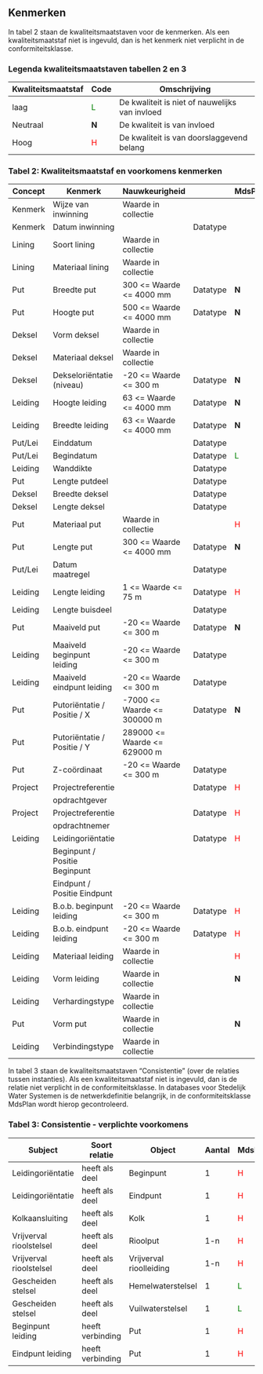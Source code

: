 ## Kenmerken ##
In tabel 2 staan de kwaliteitsmaatstaven voor de kenmerken. Als een kwaliteitsmaatstaf niet is ingevuld, dan is het kenmerk niet verplicht in de conformiteitsklasse. 

### Legenda kwaliteitsmaatstaven tabellen 2 en 3 ###

Kwaliteitsmaatstaf | Code    | Omschrijving
-------------------|---------|-------------
laag               | <span style="color:green">L</span> | De kwaliteit is niet of nauwelijks van invloed
Neutraal           | **N**                              | De kwaliteit is van invloed
Hoog               | <span style="color:red">H</span>   | De kwaliteit is van doorslaggevend belang

### Tabel 2: Kwaliteitsmaatstaf en voorkomens kenmerken ###

Concept       | Kenmerk                             | Nauwkeurigheid               |              | MdsPlan | MdsProj
--------------|-------------------------------------|------------------------------|--------------|---------|----------
Kenmerk       | Wijze van inwinning                 | Waarde in collectie
Kenmerk       | Datum inwinning                     |                              | Datatype
Lining        | Soort lining                        | Waarde in collectie          |
Lining        | Materiaal lining                    | Waarde in collectie          |
Put           | Breedte put                         | 300 <= Waarde <= 4000 mm     | Datatype     | **N**       | **N** 
Put           | Hoogte put                          | 500 <= Waarde <= 4000 mm     | Datatype     | **N** 
Deksel        | Vorm deksel                         | Waarde in collectie           
Deksel        | Materiaal deksel                    | Waarde in collectie
Deksel        | Dekseloriëntatie (niveau)           | -20 <= Waarde <= 300 m       | Datatype     | **N** 
Leiding       | Hoogte leiding                      | 63 <= Waarde <= 4000 mm      | Datatype     | **N**       | **N** 
Leiding       | Breedte leiding                     | 63 <= Waarde <= 4000 mm      | Datatype     | **N**       | **N** 
Put/Lei       | Einddatum                           |                              | Datatype
Put/Lei       | Begindatum                          |                              | Datatype     | <span style="color:green">L</span> | <span style="color:green">L</span> 
Leiding       | Wanddikte                           |                              | Datatype
Put           | Lengte putdeel                      |                              | Datatype
Deksel        | Breedte deksel                      |                              | Datatype
Deksel        | Lengte deksel                       |                              | Datatype
Put           | Materiaal put                       | Waarde in collectie          |              | <span style="color:red">H</span>   | <span style="color:red">H</span> 
Put           | Lengte put                          | 300 <= Waarde <= 4000 mm     | Datatype     | **N**       | **N** 
Put/Lei       | Datum maatregel                     |                              | Datatype
Leiding       | Lengte leiding                      | 1 <= Waarde <= 75 m          | Datatype     | <span style="color:red">H</span>   | <span style="color:red">H</span> 
Leiding       | Lengte buisdeel                     |                              | Datatype
Put           | Maaiveld put                        | -20 <= Waarde <= 300 m       | Datatype     | **N** 
Leiding       | Maaiveld beginpunt leiding          | -20 <= Waarde <= 300 m       | Datatype
Leiding       | Maaiveld eindpunt leiding           | -20 <= Waarde <= 300 m       | Datatype
Put           | Putoriëntatie / Positie / X         | -7000 <= Waarde <= 300000 m  | Datatype     | **N**       | **N** 
Put           | Putoriëntatie / Positie / Y         | 289000 <= Waarde <= 629000 m
Put           | Z-coördinaat                        | -20 <= Waarde <= 300 m       | Datatype
Project       | Projectreferentie                   |                              | Datatype     | <span style="color:red">H</span>   | <span style="color:red">H</span> 
              | opdrachtgever                       |
Project       | Projectreferentie                   |                              | Datatype     | <span style="color:red">H</span>   | <span style="color:red">H</span> 
              | opdrachtnemer                       |
Leiding       | Leidingoriëntatie                   |                              | Datatype     | <span style="color:red">H</span>   | <span style="color:red">H</span> 
              | Beginpunt / Positie Beginpunt       |
              | Eindpunt / Positie Eindpunt         |
Leiding       | B.o.b. beginpunt leiding            | -20 <= Waarde <= 300 m       | Datatype     | <span style="color:red">H</span>   | <span style="color:red">H</span> 
Leiding       | B.o.b. eindpunt leiding             | -20 <= Waarde <= 300 m       | Datatype     | <span style="color:red">H</span>   | <span style="color:red">H</span> 
Leiding       | Materiaal leiding                   | Waarde in collectie          |              | <span style="color:red">H</span>   | <span style="color:red">H</span> 
Leiding       | Vorm leiding                        | Waarde in collectie          |              | **N**       | **N** 
Leiding       | Verhardingstype                     | Waarde in collectie
Put           | Vorm put                            | Waarde in collectie          |              | **N**       | **N** 
Leiding       | Verbindingstype                     | Waarde in collectie



In tabel 3 staan de kwaliteitsmaatstaven “Consistentie” (over de relaties tussen instanties). Als een kwaliteitsmaatstaf niet is ingevuld, dan is de relatie niet verplicht in de conformiteitsklasse.
In databases voor Stedelijk Water Systemen is de netwerkdefinitie belangrijk, in de conformiteitsklasse MdsPlan wordt hierop gecontroleerd.

### Tabel 3: Consistentie - verplichte voorkomens ###

Subject                | Soort relatie    | Object                  | Aantal | MdsPlan | MdsProj
-----------------------|------------------|-------------------------|--------|---------|--------
Leidingoriëntatie      | heeft als deel   | Beginpunt               | 1      | <span style="color:red">H</span>   |  <span style="color:red">H</span>
Leidingoriëntatie      | heeft als deel   | Eindpunt                | 1      | <span style="color:red">H</span>   |  <span style="color:red">H</span>
Kolkaansluiting        | heeft als deel   | Kolk                    | 1      | <span style="color:red">H</span>   |  <span style="color:green">L</span>
Vrijverval rioolstelsel | heeft als deel   | Rioolput                | 1-n    | <span style="color:red">H</span>   |  <span style="color:green">L</span>
Vrijverval rioolstelsel | heeft als deel   | Vrijverval rioolleiding | 1-n    | <span style="color:red">H</span>   |  <span style="color:green">L</span>
Gescheiden stelsel     | heeft als deel   | Hemelwaterstelsel       | 1      | <span style="color:green">L</span> |  <span style="color:green">L</span>
Gescheiden stelsel     | heeft als deel   | Vuilwaterstelsel        | 1      | <span style="color:green">L</span> |  <span style="color:green">L</span>
Beginpunt leiding      | heeft verbinding | Put                     | 1      | <span style="color:red">H</span>
Eindpunt leiding       | heeft verbinding | Put                     | 1      | <span style="color:red">H</span>
